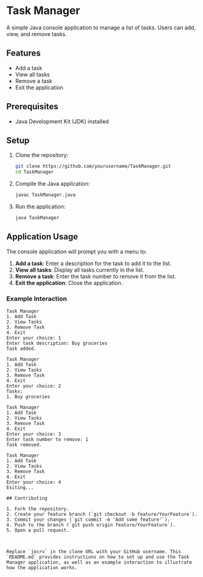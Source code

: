 # Task Manager

A simple Java console application to manage a list of tasks. Users can add, view, and remove tasks.

## Features

- Add a task
- View all tasks
- Remove a task
- Exit the application

## Prerequisites

- Java Development Kit (JDK) installed

## Setup

1. Clone the repository:

    ```sh
    git clone https://github.com/yourusername/TaskManager.git
    cd TaskManager
    ```

2. Compile the Java application:

    ```sh
    javac TaskManager.java
    ```

3. Run the application:

    ```sh
    java TaskManager
    ```

## Application Usage

The console application will prompt you with a menu to:

1. **Add a task**: Enter a description for the task to add it to the list.
2. **View all tasks**: Display all tasks currently in the list.
3. **Remove a task**: Enter the task number to remove it from the list.
4. **Exit the application**: Close the application.

### Example Interaction

```plaintext
Task Manager
1. Add Task
2. View Tasks
3. Remove Task
4. Exit
Enter your choice: 1
Enter task description: Buy groceries
Task added.

Task Manager
1. Add Task
2. View Tasks
3. Remove Task
4. Exit
Enter your choice: 2
Tasks:
1. Buy groceries

Task Manager
1. Add Task
2. View Tasks
3. Remove Task
4. Exit
Enter your choice: 3
Enter task number to remove: 1
Task removed.

Task Manager
1. Add Task
2. View Tasks
3. Remove Task
4. Exit
Enter your choice: 4
Exiting...

## Contributing

1. Fork the repository.
2. Create your feature branch (`git checkout -b feature/YourFeature`).
3. Commit your changes (`git commit -m 'Add some feature'`).
4. Push to the branch (`git push origin feature/YourFeature`).
5. Open a pull request.



Replace `jocrv` in the clone URL with your GitHub username. This `README.md` provides instructions on how to set up and use the Task Manager application, as well as an example interaction to illustrate how the application works.
